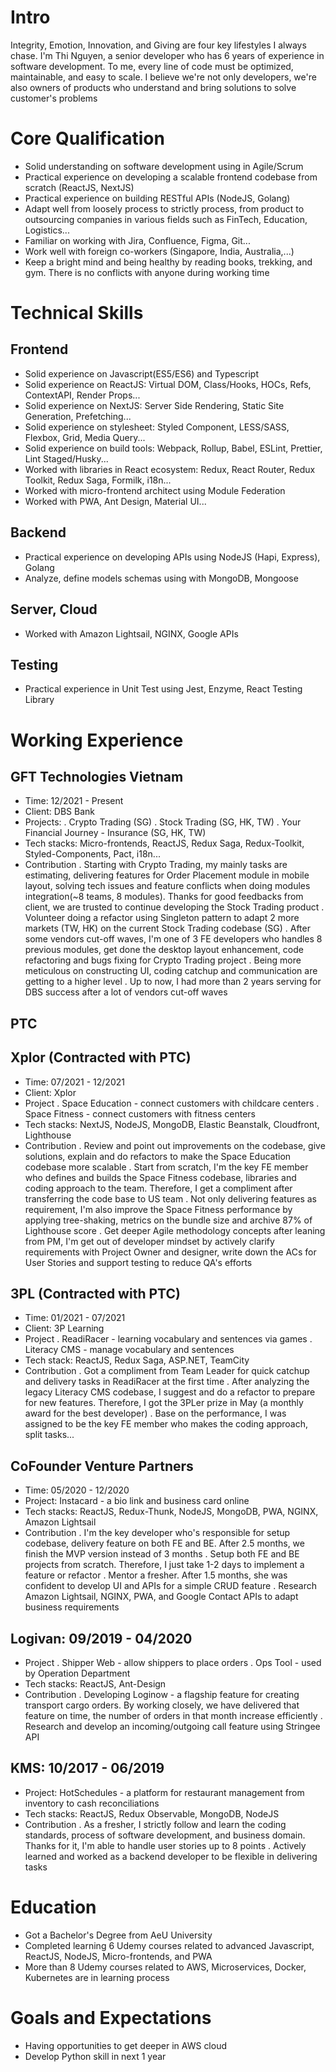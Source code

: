 # Intro

Integrity, Emotion, Innovation, and Giving are four key lifestyles I always chase. I'm Thi Nguyen, a senior developer who has 6 years of experience in software development. To me, every line of code must be optimized, maintainable, and easy to scale. I believe we're not only developers, we're also owners of products who understand and bring solutions to solve customer's problems

# Core Qualification

- Solid understanding on software development using in Agile/Scrum
- Practical experience on developing a scalable frontend codebase from scratch (ReactJS, NextJS)
- Practical experience on building RESTful APIs (NodeJS, Golang)
- Adapt well from loosely process to strictly process, from product to outsourcing companies in various fields such as FinTech, Education, Logistics...
- Familiar on working with Jira, Confluence, Figma, Git...
- Work well with foreign co-workers (Singapore, India, Australia,...)
- Keep a bright mind and being healthy by reading books, trekking, and gym. There is no conflicts with anyone during working time

# Technical Skills

## Frontend

- Solid experience on Javascript(ES5/ES6) and Typescript
- Solid experience on ReactJS: Virtual DOM, Class/Hooks, HOCs, Refs, ContextAPI, Render Props...
- Solid experience on NextJS: Server Side Rendering, Static Site Generation, Prefetching...
- Solid experience on stylesheet: Styled Component, LESS/SASS, Flexbox, Grid, Media Query...
- Solid experience on build tools: Webpack, Rollup, Babel, ESLint, Prettier, Lint Staged/Husky...
- Worked with libraries in React ecosystem: Redux, React Router, Redux Toolkit, Redux Saga, Formilk, i18n...
- Worked with micro-frontend architect using Module Federation
- Worked with PWA, Ant Design, Material UI...

## Backend

- Practical experience on developing APIs using NodeJS (Hapi, Express), Golang
- Analyze, define models schemas using with MongoDB, Mongoose

## Server, Cloud

- Worked with Amazon Lightsail, NGINX, Google APIs

## Testing

- Practical experience in Unit Test using Jest, Enzyme, React Testing Library

# Working Experience

## GFT Technologies Vietnam

- Time: 12/2021 - Present
- Client: DBS Bank
- Projects:
  . Crypto Trading (SG)
  . Stock Trading (SG, HK, TW)
  . Your Financial Journey - Insurance (SG, HK, TW)
- Tech stacks: Micro-frontends, ReactJS, Redux Saga, Redux-Toolkit, Styled-Components, Pact, i18n...
- Contribution
  . Starting with Crypto Trading, my mainly tasks are estimating, delivering features for Order Placement module in mobile layout, solving tech issues and feature conflicts when doing modules integration(~8 teams, 8 modules). Thanks for good feedbacks from client, we are trusted to continue developing the Stock Trading product
  . Volunteer doing a refactor using Singleton pattern to adapt 2 more markets (TW, HK) on the current Stock Trading codebase (SG)
  . After some vendors cut-off waves, I'm one of 3 FE developers who handles 8 previous modules, get done the desktop layout enhancement, code refactoring and bugs fixing for Crypto Trading project
  . Being more meticulous on constructing UI, coding catchup and communication are getting to a higher level
  . Up to now, I had more than 2 years serving for DBS success after a lot of vendors cut-off waves

## PTC

## Xplor (Contracted with PTC)

- Time: 07/2021 - 12/2021
- Client: Xplor
- Project
  . Space Education - connect customers with childcare centers
  . Space Fitness - connect customers with fitness centers
- Tech stacks: NextJS, NodeJS, MongoDB, Elastic Beanstalk, Cloudfront, Lighthouse
- Contribution
  . Review and point out improvements on the codebase, give solutions, explain and do refactors to make the Space Education codebase more scalable
  . Start from scratch, I'm the key FE member who defines and builds the Space Fitness codebase, libraries and coding approach to the team. Therefore, I get a compliment after transferring the code base to US team
  . Not only delivering features as requirement, I'm also improve the Space Fitness performance by applying tree-shaking, metrics on the bundle size and archive 87% of Lighthouse score
  . Get deeper Agile methodology concepts after leaning from PM, I'm get out of developer mindset by actively clarify requirements with Project Owner and designer, write down the ACs for User Stories and support testing to reduce QA's efforts

## 3PL (Contracted with PTC)

- Time: 01/2021 - 07/2021
- Client: 3P Learning
- Project
  . ReadiRacer - learning vocabulary and sentences via games
  . Literacy CMS - manage vocabulary and sentences
- Tech stack: ReactJS, Redux Saga, ASP.NET, TeamCity
- Contribution
  . Got a compliment from Team Leader for quick catchup and delivery tasks in ReadiRacer at the first time
  . After analyzing the legacy Literacy CMS codebase, I suggest and do a refactor to prepare for new features. Therefore, I got the 3PLer prize in May (a monthly award for the best developer)
  . Base on the performance, I was assigned to be the key FE member who makes the coding approach, split tasks...

## CoFounder Venture Partners

- Time: 05/2020 - 12/2020
- Project: Instacard - a bio link and business card online
- Tech stacks: ReactJS, Redux-Thunk, NodeJS, MongoDB, PWA, NGINX, Amazon Lightsail
- Contribution
  . I'm the key developer who's responsible for setup codebase, delivery feature on both FE and BE. After 2.5 months, we finish the MVP version instead of 3 months
  . Setup both FE and BE projects from scratch. Therefore, I just take 1-2 days to implement a feature or refactor
  . Mentor a fresher. After 1.5 months, she was confident to develop UI and APIs for a simple CRUD feature
  . Research Amazon Lightsail, NGINX, PWA, and Google Contact APIs to adapt business requirements

## Logivan: 09/2019 - 04/2020

- Project
  . Shipper Web - allow shippers to place orders
  . Ops Tool - used by Operation Department
- Tech stacks: ReactJS, Ant-Design
- Contribution
  . Developing Loginow - a flagship feature for creating transport cargo orders. By working closely, we have delivered that feature on time, the number of orders in that month increase efficiently
  . Research and develop an incoming/outgoing call feature using Stringee API

## KMS: 10/2017 - 06/2019

- Project: HotSchedules - a platform for restaurant management from inventory to cash reconciliations
- Tech stacks: ReactJS, Redux Observable, MongoDB, NodeJS
- Contribution
  . As a fresher, I strictly follow and learn the coding standards, process of software development, and business domain. Thanks for it, I'm able to handle user stories up to 8 points
  . Actively learned and worked as a backend developer to be flexible in delivering tasks

# Education

- Got a Bachelor's Degree from AeU University
- Completed learning 6 Udemy courses related to advanced Javascript, ReactJS, NodeJS, Micro-frontends, and PWA
- More than 8 Udemy courses related to AWS, Microservices, Docker, Kubernetes are in learning process

# Goals and Expectations

- Having opportunities to get deeper in AWS cloud
- Develop Python skill in next 1 year
